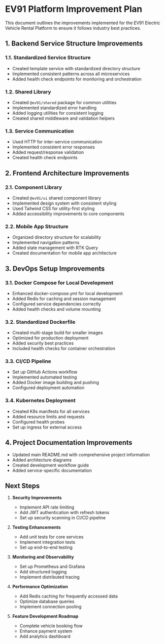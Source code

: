 # EV91 Platform Improvement Plan

This document outlines the improvements implemented for the EV91 Electric Vehicle Rental Platform to ensure it follows industry best practices.

## 1. Backend Service Structure Improvements

### 1.1. Standardized Service Structure
- Created template service with standardized directory structure
- Implemented consistent patterns across all microservices
- Added health check endpoints for monitoring and orchestration

### 1.2. Shared Library
- Created `@ev91/shared` package for common utilities
- Implemented standardized error handling
- Added logging utilities for consistent logging
- Created shared middleware and validation helpers

### 1.3. Service Communication
- Used HTTP for inter-service communication
- Implemented consistent error responses
- Added request/response validation
- Created health check endpoints

## 2. Frontend Architecture Improvements

### 2.1. Component Library
- Created `@ev91/ui` shared component library
- Implemented design system with consistent styling
- Used Tailwind CSS for utility-first styling
- Added accessibility improvements to core components

### 2.2. Mobile App Structure
- Organized directory structure for scalability
- Implemented navigation patterns
- Added state management with RTK Query
- Created documentation for mobile app architecture

## 3. DevOps Setup Improvements

### 3.1. Docker Compose for Local Development
- Enhanced docker-compose.yml for local development
- Added Redis for caching and session management
- Configured service dependencies correctly
- Added health checks and volume mounting

### 3.2. Standardized Dockerfile
- Created multi-stage build for smaller images
- Optimized for production deployment
- Added security best practices
- Included health checks for container orchestration

### 3.3. CI/CD Pipeline
- Set up GitHub Actions workflow
- Implemented automated testing
- Added Docker image building and pushing
- Configured deployment automation

### 3.4. Kubernetes Deployment
- Created K8s manifests for all services
- Added resource limits and requests
- Configured health probes
- Set up ingress for external access

## 4. Project Documentation Improvements

- Updated main README.md with comprehensive project information
- Added architecture diagrams
- Created development workflow guide
- Added service-specific documentation

## Next Steps

1. **Security Improvements**
   - Implement API rate limiting
   - Add JWT authentication with refresh tokens
   - Set up security scanning in CI/CD pipeline

2. **Testing Enhancements**
   - Add unit tests for core services
   - Implement integration tests
   - Set up end-to-end testing

3. **Monitoring and Observability**
   - Set up Prometheus and Grafana
   - Add structured logging
   - Implement distributed tracing

4. **Performance Optimization**
   - Add Redis caching for frequently accessed data
   - Optimize database queries
   - Implement connection pooling

5. **Feature Development Roadmap**
   - Complete vehicle booking flow
   - Enhance payment system
   - Add analytics dashboard
